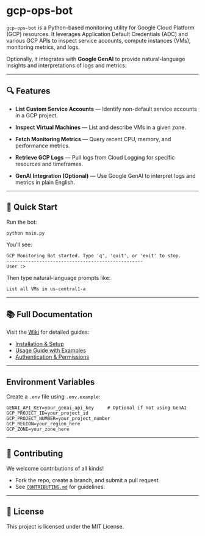 # gcp-ops-bot

`gcp-ops-bot` is a Python-based monitoring utility for Google Cloud Platform (GCP) resources. It leverages Application Default Credentials (ADC) and various GCP APIs to inspect service accounts, compute instances (VMs), monitoring metrics, and logs.

Optionally, it integrates with **Google GenAI** to provide natural-language insights and interpretations of logs and metrics.

---

## 🔍 Features

- **List Custom Service Accounts** — Identify non-default service accounts in a GCP project.

- **Inspect Virtual Machines** — List and describe VMs in a given zone.

- **Fetch Monitoring Metrics** — Query recent CPU, memory, and performance metrics.

- **Retrieve GCP Logs** — Pull logs from Cloud Logging for specific resources and timeframes.

- **GenAI Integration (Optional)** — Use Google GenAI to interpret logs and metrics in plain English.

---

## 🚀 Quick Start

Run the bot:

```bash
python main.py
```

You’ll see:

```
GCP Monitoring Bot started. Type 'q', 'quit', or 'exit' to stop.
--------------------------------------------------
User :>
```

Then type natural-language prompts like:

```
List all VMs in us-central1-a
```

---

## 📚 Full Documentation

Visit the [Wiki](https://github.com/Retailogists/gcp-ops-bot/wiki) for detailed guides:

- [Installation & Setup](https://github.com/Retailogists/gcp-ops-bot/wiki/Installation-&-Setup)
- [Usage Guide with Examples](https://github.com/Retailogists/gcp-ops-bot/wiki/Usage-Guide)
- [Authentication & Permissions](https://github.com/Retailogists/gcp-ops-bot/wiki/Authentication-&-Permissions)

---

## Environment Variables

Create a `.env` file using `.env.example`:

```env
GENAI_API_KEY=your_genai_api_key     # Optional if not using GenAI
GCP_PROJECT_ID=your_project_id
GCP_PROJECT_NUMBER=your_project_number
GCP_REGION=your_region_here
GCP_ZONE=your_zone_here
```

---

## 🤝 Contributing

We welcome contributions of all kinds!

- Fork the repo, create a branch, and submit a pull request.
- See [`CONTRIBUTING.md`](./CONTRIBUTING.md) for guidelines.

---

## 📄 License

This project is licensed under the MIT License.
